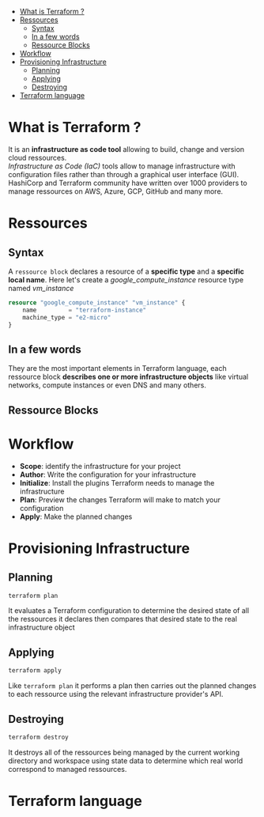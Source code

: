 - [What is Terraform ?](#what-is-terraform-)
- [Ressources](#ressources)
  - [Syntax](#syntax)
  - [In a few words](#in-a-few-words)
  - [Ressource Blocks](#ressource-blocks)
- [Workflow](#workflow)
- [Provisioning Infrastructure](#provisioning-infrastructure)
  - [Planning](#planning)
  - [Applying](#applying)
  - [Destroying](#destroying)
- [Terraform language](#terraform-language)

# What is Terraform ?

It is an **infrastructure as code tool** allowing to build, change and version cloud 
ressources.\
*Infrastructure as Code (IaC)* tools allow to manage infrastructure with 
configuration files rather than through a graphical user interface (GUI).\
HashiCorp and Terraform community have written over 1000 providers to manage 
ressources on AWS, Azure, GCP, GitHub and many more.

# Ressources

## Syntax
A ``ressource block`` declares a resource of a **specific type** and a 
**specific local name**. Here let's create a *google_compute_instance* resource type
named *vm_instance*
````terraform
resource "google_compute_instance" "vm_instance" {
    name         = "terraform-instance"
    machine_type = "e2-micro"
}
````

## In a few words

They are the most important elements in Terraform language, each ressource block 
**describes one or more infrastructure objects** like virtual networks, compute
instances or even DNS and many others.

## Ressource Blocks


# Workflow

- **Scope**: identify the infrastructure for your project
- **Author**: Write the configuration for your infrastructure
- **Initialize**: Install the plugins Terraform needs to manage the infrastructure
- **Plan**: Preview the changes Terraform will make to match your configuration
- **Apply**: Make the planned changes


# Provisioning Infrastructure 

## Planning

````bash
terraform plan
````
It evaluates a Terraform configuration to determine the desired state of all the 
ressources it declares then compares that desired state to the real infrastructure 
object

## Applying

````bash
terraform apply
````
Like ``terraform plan`` it performs a plan then carries out the planned changes to 
each ressource using the relevant infrastructure provider's API.

## Destroying

````bash
terraform destroy
````

It destroys all of the ressources being managed by the current working directory and 
workspace using state data to determine which real world correspond to managed 
ressources.


# Terraform language